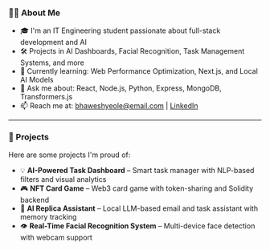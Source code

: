 ### 👨‍💻 About Me
- 🎓 I'm an IT Engineering student passionate about full-stack development and AI
- 🛠️ Projects in AI Dashboards, Facial Recognition, Task Management Systems, and more
- 🌱 Currently learning: Web Performance Optimization, Next.js, and Local AI Models
- 💬 Ask me about: React, Node.js, Python, Express, MongoDB, Transformers.js
- 📫 Reach me at: bhaweshyeole@email.com | [LinkedIn](https://linkedin.com/in/yourprofile)

---

### 🚀 Projects
Here are some projects I'm proud of:
- 💡 **AI-Powered Task Dashboard** – Smart task manager with NLP-based filters and visual analytics
- 🎮 **NFT Card Game** – Web3 card game with token-sharing and Solidity backend
- 🧠 **AI Replica Assistant** – Local LLM-based email and task assistant with memory tracking
- 👁️ **Real-Time Facial Recognition System** – Multi-device face detection with webcam support


